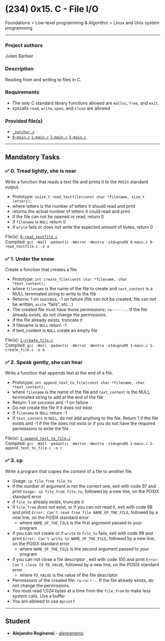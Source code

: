 # (234) 0x15. C - File I/O
Foundations > Low-level programming & Algorithm > Linux and Unix system programming 

---

### Project authors
Julien Barbier

### Description
Reading from and writing to files in C.

### Requirements
* The only C standard library functions allowed are `malloc`, `free`, and `exit`.
* syscalls `read`, `write`, `open`, and `close` are allowed

### Provided file(s)
* [`_putchar.c`](./_putchar.c)
* [`0-main.c`](./tests/0-main.c) [`1-main.c`](./tests/1-main.c) [`2-main.c`](./tests/2-main.c) [`3-main.c`](./tests/3-main.c)

---

## Mandatory Tasks

### :white_check_mark: 0. Tread lightly, she is near
Write a function that reads a text file and prints it to the `POSIX` standard output.

* Prototype: `ssize_t read_textfile(const char *filename, size_t letters);`
* where letters is the number of letters it should read and print
* returns the actual number of letters it could read and print
* if the file can not be opened or read, return 0
* if `filename` is `NULL` return 0
* if `write` fails or does not write the expected amount of bytes, return 0

File(s): [`0-read_textfile.c`](./0-read_textfile.c)\
Compiled: `gcc -Wall -pedantic -Werror -Wextra -std=gnu89 0-main.c 0-read_textfile.c -o a`

### :white_check_mark: 1. Under the snow
Create a function that creates a file.

* Prototype: `int create_file(const char *filename, char *text_content);`
* where `filename` is the name of the file to create and `text_content` is a NULL terminated string to write to the file
* Returns: 1 on success, -1 on failure (file can not be created, file can not be written, `write` “fails”, etc…)
* The created file must have those permissions: `rw-------`. If the file already exists, do not change the permissions.
* if the file already exists, truncate it
* if filename is `NULL` return -1
* if text_content is `NULL` create an empty file

File(s): [`1-create_file.c`](./1-create_file.c)\
Compiled: `gcc -Wall -pedantic -Werror -Wextra -std=gnu89 1-main.c 1-create_file.c -o b`

### :white_check_mark: 2. Speak gently, she can hear
Write a function that appends text at the end of a file.

* Prototype: `int append_text_to_file(const char *filename, char *text_content);`
* where `filename` is the name of the file and `text_content` is the NULL terminated string to add at the end of the file
* Return: 1 on success and -1 on failure
* Do not create the file if it does not exist
* If `filename` is `NULL` return -1
* If `text_content` is `NULL`, do not add anything to the file. Return 1 if the file exists and -1 if the file does not exist or if you do not have the required permissions to write the file

File(s): [`2-append_text_to_file.c`](./2-append_text_to_file.c)\
Compiled: `gcc -Wall -pedantic -Werror -Wextra -std=gnu89 2-main.c 2-append_text_to_file.c -o c`

### :white_check_mark: 3. cp
Write a program that copies the content of a file to another file.

* Usage: `cp file_from file_to`
* if the number of argument is not the correct one, exit with code 97 and print `Usage: cp file_from file_to`, followed by a new line, on the POSIX standard error
* if `file_to` already exists, truncate it
* if `file_from` does not exist, or if you can not read it, exit with code 98 and print `Error: Can't read from file NAME_OF_THE_FILE`, followed by a new line, on the POSIX standard error
    * where `NAME_OF_THE_FILE` is the first argument passed to your program
* if you can not create or if `write` to `file_to` fails, exit with code 99 and print `Error: Can't write to NAME_OF_THE_FILE`, followed by a new line, on the POSIX standard error
    * where `NAME_OF_THE_FILE` is the second argument passed to your program
* if you can not close a file descriptor , exit with code 100 and print `Error: Can't close fd FD_VALUE`, followed by a new line, on the POSIX standard error
    * where `FD_VALUE` is the value of the file descriptor
* Permissions of the created file: `rw-rw-r--`. If the file already exists, do not change the permissions
* You must read 1,024 bytes at a time from the `file_from` to make less system calls. Use a buffer
* You are allowed to use `dprintf`

---

## Student
* **Alejandro Reginensi** - [alereginensi](github.com/alereginensi)
